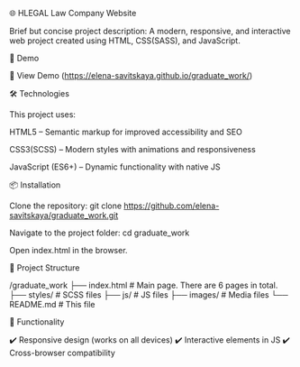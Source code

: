 🌐 HLEGAL Law Company Website

Brief but concise project description:
A modern, responsive, and interactive web project created using HTML, CSS(SASS), and JavaScript.

🚀 Demo

🔗 View Demo (https://elena-savitskaya.github.io/graduate_work/)

🛠 Technologies

This project uses:

HTML5 – Semantic markup for improved accessibility and SEO

CSS3(SCSS) – Modern styles with animations and responsiveness

JavaScript (ES6+) – Dynamic functionality with native JS

📦 Installation

Clone the repository:
git clone https://github.com/elena-savitskaya/graduate_work.git

Navigate to the project folder:
cd graduate_work

Open index.html in the browser.

🔧 Project Structure

/graduate_work 
├── index.html # Main page. There are 6 pages in total. 
├── styles/ # SCSS files 
├── js/ # JS files 
├── images/ # Media files 
└── README.md # This file

📌 Functionality

✔️ Responsive design (works on all devices) 
✔️ Interactive elements in JS 
✔️ Cross-browser compatibility

